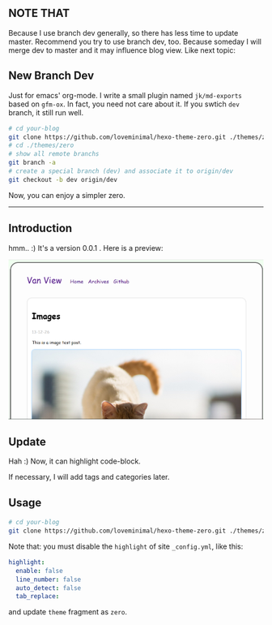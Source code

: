 ## NOTE THAT

Because I use branch dev generally, so there has less time to update master. Recommend you try to use branch dev, too. Because someday I will merge dev to master and it may influence blog view. Like next topic:

## New Branch Dev

Just for emacs' org-mode. I write a small plugin named `jk/md-exports` based on `gfm-ox`. In fact, you need not care about it. If you swtich `dev` branch, it still run well.

```sh
# cd your-blog
git clone https://github.com/loveminimal/hexo-theme-zero.git ./themes/zero
# cd ./themes/zero
# show all remote branchs
git branch -a
# create a special branch (dev) and associate it to origin/dev
git checkout -b dev origin/dev
```

Now, you can enjoy a simpler zero.

---

## Introduction

hmm.. :) It's a version 0.0.1 . Here is a preview:

![zero](./preview/zero.png)


## Update

Hah :) Now, it can highlight code-block.

If necessary, I will add tags and categories later.


## Usage

```sh
# cd your-blog
git clone https://github.com/loveminimal/hexo-theme-zero.git ./themes/zero
```

Note that: you must disable the `highlight` of site `_config.yml`, like this:

```yml
highlight:
  enable: false
  line_number: false
  auto_detect: false
  tab_replace:
```

and update `theme` fragment as `zero`.